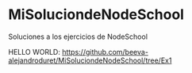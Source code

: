 # MiSoluciondeNodeSchool
Soluciones a los ejercicios de NodeSchool

HELLO WORLD: https://github.com/beeva-alejandroduret/MiSoluciondeNodeSchool/tree/Ex1
